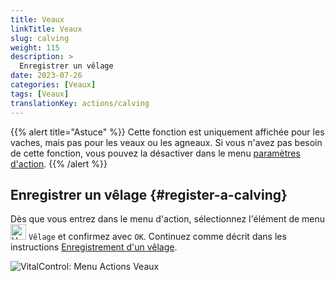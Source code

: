 ```yaml
---
title: Veaux
linkTitle: Veaux
slug: calving
weight: 115
description: >
  Enregistrer un vêlage
date: 2023-07-26
categories: [Veaux]
tags: [Veaux]
translationKey: actions/calving
---
```

{{% alert title="Astuce" %}}
Cette fonction est uniquement affichée pour les vaches, mais pas pour les veaux ou les agneaux.
Si vous n'avez pas besoin de cette fonction, vous pouvez la désactiver dans le menu [paramètres d'action](../setting/).
{{% /alert %}}

## Enregistrer un vêlage {#register-a-calving}

Dès que vous entrez dans le menu d'action, sélectionnez l'élément de menu <img src="/icons/actions/calving.svg" width="25" align="bottom" alt="Veaux"  alt="Veaux"/> `Vêlage` et confirmez avec `OK`. Continuez comme décrit dans les instructions [Enregistrement d'un vêlage](/fr/docs/new/calving/).

   ![VitalControl: Menu Actions Veaux](../images/calving.png "Veaux")

